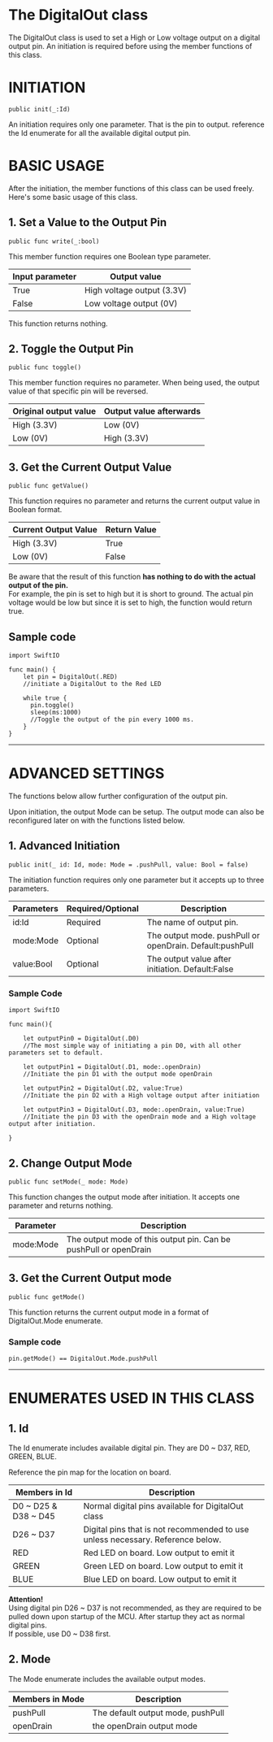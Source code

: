 # **The DigitalOut class**

The DigitalOut class is used to set a High or Low voltage output on a digital output pin. An initiation is required before using the member functions of this class.

# INITIATION

`public init(_:Id)`

An initiation requires only one parameter. That is the pin to output. reference the Id enumerate for all the available digital output pin.

# BASIC USAGE

After the initiation, the member functions of this class can be used freely. Here's some basic usage of this class.

## 1\. Set a Value to the Output Pin

`public func write(_:bool)`

This member function requires one Boolean type parameter.

Input parameter | Output value
--------------- | --------------------------
True            | High voltage output (3.3V)
False           | Low voltage output (0V)

This function returns nothing.

## 2\. Toggle the Output Pin

`public func toggle()`

This member function requires no parameter. When being used, the output value of that specific pin will be reversed.

Original output value | Output value afterwards
--------------------- | -----------------------
High (3.3V)           | Low (0V)
Low (0V)              | High (3.3V)

## 3\. Get the Current Output Value

`public func getValue()`

This function requires no parameter and returns the current output value in Boolean format.

Current Output Value | Return Value
-------------------- | ------------
High (3.3V)          | True
Low (0V)             | False

Be aware that the result of this function **has nothing to do with the actual output of the pin.**<br>
For example, the pin is set to high but it is short to ground. The actual pin voltage would be low but since it is set to high, the function would return true.

## Sample code

```
import SwiftIO

func main() {
    let pin = DigitalOut(.RED)
    //initiate a DigitalOut to the Red LED

    while true {
      pin.toggle()
      sleep(ms:1000)
      //Toggle the output of the pin every 1000 ms.
    }
}
```

--------------------------------------------------------------------------------

# ADVANCED SETTINGS

The functions below allow further configuration of the output pin.

Upon initiation, the output Mode can be setup. The output mode can also be reconfigured later on with the functions listed below.

## 1\. Advanced Initiation

`public init(_ id: Id, mode: Mode = .pushPull, value: Bool = false)`

The initiation function requires only one parameter but it accepts up to three parameters.

Parameters | Required/Optional | Description
---------- | ----------------- | --------------------------------------------------------
id:Id      | Required          | The name of output pin.
mode:Mode  | Optional          | The output mode. pushPull or openDrain. Default:pushPull
value:Bool | Optional          | The output value after initiation. Default:False

### Sample Code

```
import SwiftIO

func main(){

    let outputPin0 = DigitalOut(.D0)
    //The most simple way of initiating a pin D0, with all other parameters set to default.

    let outputPin1 = DigitalOut(.D1, mode:.openDrain)
    //Initiate the pin D1 with the output mode openDrain

    let outputPin2 = DigitalOut(.D2, value:True)
    //Initiate the pin D2 with a High voltage output after initiation

    let outputPin3 = DigitalOut(.D3, mode:.openDrain, value:True)
    //Initiate the pin D3 with the openDrain mode and a High voltage output after initiation.

}
```

## 2\. Change Output Mode

`public func setMode(_ mode: Mode)`

This function changes the output mode after initiation. It accepts one parameter and returns nothing.

Parameter | Description
--------- | ----------------------------------------------------------------
mode:Mode | The output mode of this output pin. Can be pushPull or openDrain

## 3\. Get the Current Output mode

`public func getMode()`

This function returns the current output mode in a format of DigitalOut.Mode enumerate.

### Sample code

`pin.getMode() == DigitalOut.Mode.pushPull`

--------------------------------------------------------------------------------

# ENUMERATES USED IN THIS CLASS

## 1\. Id

The Id enumerate includes available digital pin. They are D0 ~ D37, RED, GREEN, BLUE.

Reference the pin map for the location on board.

Members in Id        | Description
-------------------- | ------------------------------------------------------------------------------
D0 ~ D25 & D38 ~ D45 | Normal digital pins available for DigitalOut class
D26 ~ D37            | Digital pins that is not recommended to use unless necessary. Reference below.
RED                  | Red LED on board. Low output to emit it
GREEN                | Green LED on board. Low output to emit it
BLUE                 | Blue LED on board. Low output to emit it

**Attention!**<br>
Using digital pin D26 ~ D37 is not recommended, as they are required to be pulled down upon startup of the MCU. After startup they act as normal digital pins.<br>
If possible, use D0 ~ D38 first.

## 2\. Mode

The Mode enumerate includes the available output modes.

Members in Mode | Description
--------------- | ---------------------------------
pushPull        | The default output mode, pushPull
openDrain       | the openDrain output mode
